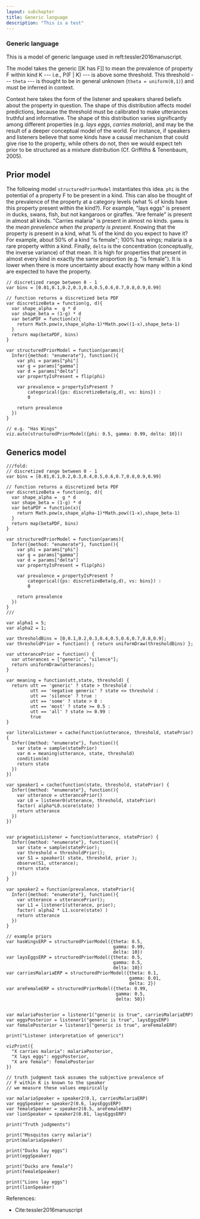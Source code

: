 ```yaml
---
layout: subchapter
title: Generic language
description: "This is a test"
---
```


### Generic language

This is a model of generic language used in reft:tessler2016manuscript.

The model takes the generic [[K has F]] to mean the prevalence of 
property F within kind K --- i.e., P(F | K) --- is above some threshold.
This threshold --- `theta` --- is thought to be in general unknown 
(`theta = uniform(0,1)`) and must be inferred in context. 

Context here takes the form of the listener and speakers shared beliefs
about the property in question. The shape of this distribution
affects model predictions, because the threshold must be calibrated to make utterances 
truthful and informative. The shape of this distribution varies significantly 
among different properties (e.g. *lays eggs*, *carries malaria*), and may 
be the result of a deeper conceptual model of the world. For instance,
if speakers and listeners believe that some kinds have a causal mechanism that
could give rise to the property, while others do not, then we would expect
teh prior to be structured as a mixture distribution 
(Cf. Griffiths & Tenenbaum, 2005). 

## Prior model

The following model `structuredPriorModel` instantiates this idea.
`phi` is the potential of a property F to be present in a kind.
This can also be thought of the prevalence of the property at a 
category levels (what % of kinds have this property present within the kind?).
For example, "lays eggs" is present in ducks, swans, fish, but not kangaroos or giraffes.
"Are female" is present in almost all kinds.
"Carries malaria" is present in almost no kinds.
`gamma` is the *mean prevelence when the property is present*.
Knowing that the property is present in a kind, what % of the kind do you 
expect to have it? 
For example, about 50% of a kind "is female"; 100% has wings; malaria is a rare property within a kind.
Finally, `delta` is the concentration (conceptually, the inverse variance) of that mean.
It is high for properties that present in almost every kind in exactly the same proportion (e.g. "is female"). 
It is lower when there is more uncertainty about exactly how many within a kind are expected to have the property.


~~~~
// discretized range between 0 - 1
var bins = [0.01,0.1,0.2,0.3,0.4,0.5,0.6,0.7,0.8,0.9,0.99]

// function returns a discretized beta PDF
var discretizeBeta = function(g, d){
  var shape_alpha =  g * d
  var shape_beta = (1-g) * d
  var betaPDF = function(x){
    return Math.pow(x,shape_alpha-1)*Math.pow((1-x),shape_beta-1)
  }
  return map(betaPDF, bins)
}

var structuredPriorModel = function(params){
  Infer({method: "enumerate"}, function(){
    var phi = params["phi"]
    var g = params["gamma"]
    var d = params["delta"]
    var propertyIsPresent = flip(phi)

    var prevalence = propertyIsPresent ? 
        categorical({ps: discretizeBeta(g,d), vs: bins}) : 
	    0

    return prevalence
  })
}

// e.g. "Has Wings"
viz.auto(structuredPriorModel({phi: 0.5, gamma: 0.99, delta: 10}))

~~~~

## Generics model

~~~~
///fold:
// discretized range between 0 - 1
var bins = [0.01,0.1,0.2,0.3,0.4,0.5,0.6,0.7,0.8,0.9,0.99]

// function returns a discretized beta PDF
var discretizeBeta = function(g, d){
  var shape_alpha =  g * d
  var shape_beta = (1-g) * d
  var betaPDF = function(x){
    return Math.pow(x,shape_alpha-1)*Math.pow((1-x),shape_beta-1)
  }
  return map(betaPDF, bins)
}

var structuredPriorModel = function(params){
  Infer({method: "enumerate"}, function(){
    var phi = params["phi"]
    var g = params["gamma"]
    var d = params["delta"]
    var propertyIsPresent = flip(phi)

    var prevalence = propertyIsPresent ? 
        categorical({ps: discretizeBeta(g,d), vs: bins}) : 
	    0
	    
    return prevalence
  })
}
///

var alpha1 = 5;
var alpha2 = 1;

var thresholdBins = [0,0.1,0.2,0.3,0.4,0.5,0.6,0.7,0.8,0.9];
var thresholdPrior = function() { return uniformDraw(thresholdBins) };

var utterancePrior = function() {
  var utterances = ["generic", "silence"];
  return uniformDraw(utterances);
}

var meaning = function(utt,state, threshold) {
  return utt == 'generic' ? state > threshold :
  		 utt == 'negative generic' ? state <= threshold :
	     utt == 'silence' ? true :
  		 utt == 'some' ? state > 0 :
 		 utt == 'most' ? state >= 0.5 :
 		 utt == 'all' ? state >= 0.99 :
		 true
}

var literalListener = cache(function(utterance, threshold, statePrior) {
  Infer({method: "enumerate"}, function(){
    var state = sample(statePrior)
    var m = meaning(utterance, state, threshold)
    condition(m)
    return state
  })
})

var speaker1 = cache(function(state, threshold, statePrior) {
  Infer({method: "enumerate"}, function(){
    var utterance = utterancePrior()
    var L0 = listener0(utterance, threshold, statePrior)
    factor( alpha*L0.score(state) )
    return utterance
  })
})


var pragmaticListener = function(utterance, statePrior) {
  Infer({method: "enumerate"}, function(){
    var state = sample(statePrior);
    var threshold = thresholdPrior();
    var S1 = speaker1( state, threshold, prior );
    observe(S1, utterance);
    return state
  })
}

var speaker2 = function(prevalence, statePrior){
  Infer({method: "enumerate"}, function(){
    var utterance = utterancePrior();
    var L1 = listener1(utterance, prior);
    factor( alpha2 * L1.score(state) )
    return utterance
  })
}

// example priors
var hasWingsERP = structuredPriorModel({theta: 0.5,
                                        gamma: 0.99,
                                        delta: 10})
var laysEggsERP = structuredPriorModel({theta: 0.5,
                                        gamma: 0.5,
                                        delta: 10})
var carriesMalariaERP = structuredPriorModel({theta: 0.1,
                                              gamma: 0.01,
                                              delta: 2})
var areFemaleERP = structuredPriorModel({theta: 0.99,
                                         gamma: 0.5,
                                         delta: 50})


var malariaPosterior = listener1("generic is true", carriesMalariaERP)
var eggsPosterior = listener1("generic is true", laysEggsERP)
var femalePosterior = listener1("generic is true", areFemaleERP)

print("Listener interpretation of generics")

vizPrint({
  "X carries malaria": malariaPosterior,
  "X lays eggs": eggsPosterior,
  "X are female": femalePosterior
})

// truth judgment task assumes the subjective prevalence of 
// F within K is known to the speaker
// we measure these values empirically

var malariaSpeaker = speaker2(0.1, carriesMalariaERP)
var eggSpeaker = speaker2(0.6, laysEggsERP)
var femaleSpeaker = speaker2(0.5, areFemaleERP)
var lionSpeaker = speaker2(0.01, laysEggsERP)

print("Truth judgments")

print("Mosquitos carry malaria")
print(malariaSpeaker)

print("Ducks lay eggs")
print(eggSpeaker)

print("Ducks are female")
print(femaleSpeaker)

print("Lions lay eggs")
print(lionSpeaker)
~~~~

References:

- Cite:tessler2016manuscript
